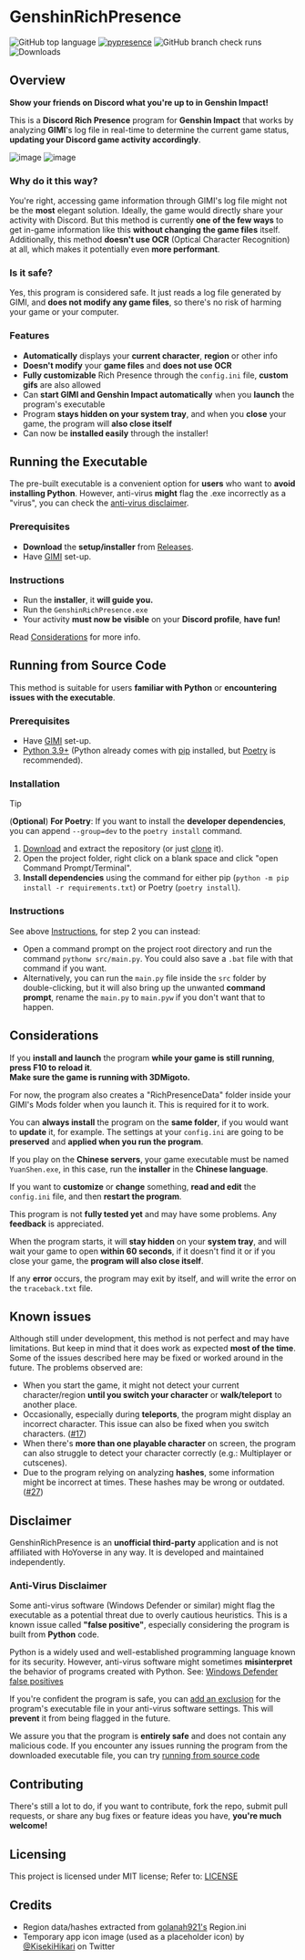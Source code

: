 # GenshinRichPresence

![GitHub top language](https://img.shields.io/github/languages/top/Artprozew/GenshinRichPresence?style=for-the-badge)
[![pypresence](https://img.shields.io/badge/using-pypresence-00bb88.svg?style=for-the-badge&logo=discord&logoWidth=20)](https://github.com/qwertyquerty/pypresence)
![GitHub branch check runs](https://img.shields.io/github/check-runs/Artprozew/GenshinRichPresence/master?style=for-the-badge)
![Downloads](https://img.shields.io/github/downloads/Artprozew/GenshinRichPresence/total?style=for-the-badge)

## Overview

**Show your friends on Discord what you're up to in Genshin Impact!**

This is a **Discord Rich Presence** program for **Genshin Impact** that works by analyzing **GIMI**'s log file in real-time to determine the current game status, **updating your Discord game activity accordingly**.

![image][example1]
![image][example2]

### Why do it this way?

You're right, accessing game information through GIMI's log file might not be the **most** elegant solution. Ideally, the game would directly share your activity with Discord.
But this method is currently **one of the few ways** to get in-game information like this **without changing the game files** itself. Additionally, this method **doesn't use OCR** (Optical Character Recognition) at all, which makes it potentially even **more performant**.

### Is it safe?

Yes, this program is considered safe. It just reads a log file generated by GIMI, and **does not modify any game files**, so there's no risk of harming your game or your computer.

### Features
- **Automatically** displays your **current character**, **region** or other info
- **Doesn't modify** your **game files** and **does not use OCR**
- **Fully customizable** Rich Presence through the `config.ini` file, **custom gifs** are also allowed
- Can **start GIMI and Genshin Impact automatically** when you **launch** the program's executable
- Program **stays hidden on your system tray**, and when you **close** your game, the program will **also close itself**
- Can now be **installed easily** through the installer!

## Running the Executable

The pre-built executable is a convenient option for **users** who want to **avoid installing Python**.
However, anti-virus **might** flag the .exe incorrectly as a "virus", you can check the [anti-virus disclaimer](#anti-virus-disclaimer).

### Prerequisites

- **Download** the **setup/installer** from [Releases][releases].
- Have [GIMI][GIMI] set-up.

### Instructions

- Run the **installer**, it **will guide you.**
- Run the `GenshinRichPresence.exe`
- Your activity **must now be visible** on your **Discord profile**, **have fun!**

Read [Considerations](#considerations) for more info.

## Running from Source Code

This method is suitable for users **familiar with Python** or **encountering issues with the executable**.

### Prerequisites

- Have [GIMI][GIMI] set-up.
- [Python 3.9+][Python] (Python already comes with [pip][pip] installed, but [Poetry][Poetry] is recommended).

### Installation

> [!TIP]
> (**Optional**) **For Poetry**: If you want to install the **developer dependencies**, you can append `--group=dev` to the `poetry install` command.

1. [Download][GH Download] and extract the repository (or just [clone][GH Clone] it).
2. Open the project folder, right click on a blank space and click "open Command Prompt/Terminal".
3. **Install dependencies** using the command for either pip (`python -m pip install -r requirements.txt`) or Poetry (`poetry install`).

### Instructions

See above [Instructions](#instructions), for step 2 you can instead:
- Open a command prompt on the project root directory and run the command `pythonw src/main.py`. You could also save a `.bat` file with that command if you want.
- Alternatively, you can run the `main.py` file inside the `src` folder by double-clicking, but it will also bring up the unwanted **command prompt**, rename the `main.py` to `main.pyw` if you don't want that to happen.

## Considerations

If you **install and launch** the program **while your game is still running**, **press F10 to reload it**.
</br>
**Make sure the game is running with 3DMigoto.**

For now, the program also creates a "RichPresenceData" folder inside your GIMI's Mods folder when you launch it. This is required for it to work.

You can **always install** the program on the **same folder**, if you would want to **update** it, for example. The settings at your `config.ini` are going to be **preserved** and **applied when you run the program**.

If you play on the **Chinese servers**, your game executable must be named `YuanShen.exe`, in this case, run the **installer** in the **Chinese language**.

If you want to **customize** or **change** something, **read and edit** the `config.ini` file, and then **restart the program**.

This program is not **fully tested yet** and may have some problems. Any **feedback** is appreciated.

When the program starts, it will **stay hidden** on your **system tray**, and will wait your game to open **within 60 seconds**, if it doesn't find it or if you close your game, the **program will also close itself**.

If any **error** occurs, the program may exit by itself, and will write the error on the `traceback.txt` file.

## Known issues

Although still under development, this method is not perfect and may have limitations. But keep in mind that it does work as expected **most of the time**.
Some of the issues described here may be fixed or worked around in the future. The problems observed are:

- When you start the game, it might not detect your current character/region **until you switch your character** or **walk/teleport** to another place.
- Occasionally, especially during **teleports**, the program might display an incorrect character. This issue can also be fixed when you switch characters. ([#17][#17])
- When there's **more than one playable character** on screen, the program can also struggle to detect your character correctly (e.g.: Multiplayer or cutscenes).
- Due to the program relying on analyzing **hashes**, some information might be incorrect at times. These hashes may be wrong or outdated. ([#27][#27])

## Disclaimer

GenshinRichPresence is an **unofficial third-party** application and is not affiliated with HoYoverse in any way. It is developed and maintained independently.

### Anti-Virus Disclaimer

Some anti-virus software (Windows Defender or similar) might flag the executable as a potential threat due to overly cautious heuristics. This is a known issue called **"false positive"**, especially considering the program is built from **Python** code.

Python is a widely used and well-established programming language known for its security. However, anti-virus software might sometimes **misinterpret** the behavior of programs created with Python. See: [Windows Defender false positives][Windows Defender]

If you're confident the program is safe, you can [add an exclusion][WinDefender Exclusion] for the program's executable file in your anti-virus software settings. This will **prevent** it from being flagged in the future.

We assure you that the program is **entirely safe** and does not contain any malicious code. If you encounter any issues running the program from the downloaded executable file, you can try [running from source code](#running-from-source-code)

## Contributing

There's still a lot to do, if you want to contribute, fork the repo, submit pull requests, or share any bug fixes or feature ideas you have, **you're much welcome!**

## Licensing

This project is licensed under MIT license; Refer to: [LICENSE][LICENSE]

## Credits

- Region data/hashes extracted from [golanah921's][golanah921] Region.ini
- Temporary app icon image (used as a placeholder icon) by [@KisekiHikari][KisekiHikari] on Twitter

[example1]: https://github.com/Artprozew/GenshinRichPresence/assets/33605982/08c95c5a-fb3f-44b1-9b19-f5dadb1e7bbb
[example2]: https://github.com/Artprozew/GenshinRichPresence/assets/33605982/dd0f965b-8c63-4210-a9c0-74097e68c612

[releases]: https://github.com/Artprozew/GenshinRichPresence/releases
[Virus Total]: https://www.virustotal.com/gui/file/c7d8a13a40c789618c9fe1dbb0bd25b6f46b66be19fc37b1b48dcb64beb496c7

[GIMI]: https://github.com/SilentNightSound/GI-Model-Importer
[Region.ini]: https://github.com/leotorrez/LeoTools/blob/main/releases/Region.ini
[Python]: https://www.python.org/downloads/release/python-3123
[pip]: https://pip.pypa.io/en/stable/installation/
[Poetry]: https://python-poetry.org/docs/#installing-with-the-official-installer
[GH Download]: https://docs.github.com/en/repositories/working-with-files/using-files/downloading-source-code-archives
[GH Clone]: https://docs.github.com/pt/repositories/creating-and-managing-repositories/cloning-a-repository?platform=windows

[golanah921]: https://gamebanana.com/tools/15459
[KisekiHikari]: https://x.com/KisekiHikari

[#17]: https://github.com/Artprozew/GenshinRichPresence/issues/17
[#27]: https://github.com/Artprozew/GenshinRichPresence/issues/27

[Windows Defender]: https://www.reddit.com/r/techsupport/comments/of8vph/windows_defender_identified_my_own_program_as/
[WinDefender Exclusion]: https://support.microsoft.com/en-us/windows/add-an-exclusion-to-windows-security-811816c0-4dfd-af4a-47e4-c301afe13b26

[LICENSE]: https://github.com/Artprozew/GenshinRichPresence/blob/master/LICENSE
